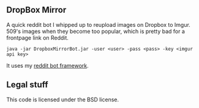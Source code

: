 DropBox Mirror
--------------

A quick reddit bot I whipped up to reupload images on Dropbox to Imgur. 
509's images when they become too popular, which is pretty bad for a
frontpage link on Reddit. 

    java -jar DropboxMirrorBot.jar -user <user> -pass <pass> -key <imgur api key>

It uses my [reddit bot framework](https://github.com/yetanotherx/RedditBot).

Legal stuff
-----------

This code is licensed under the BSD license.
